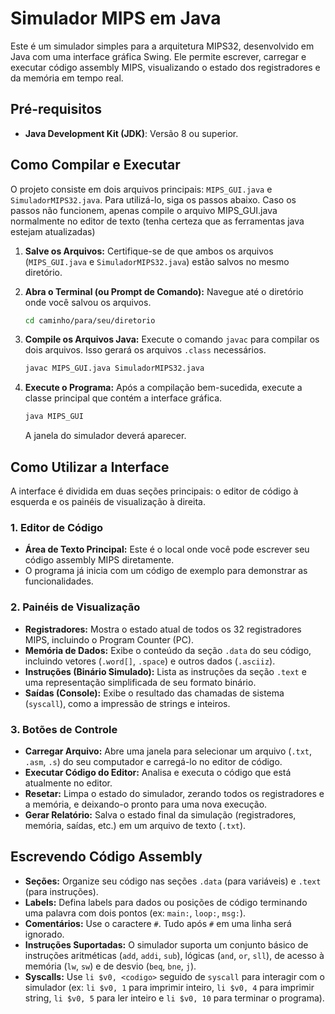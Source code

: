 # Simulador MIPS em Java

Este é um simulador simples para a arquitetura MIPS32, desenvolvido em Java com uma interface gráfica Swing. Ele permite escrever, carregar e executar código assembly MIPS, visualizando o estado dos registradores e da memória em tempo real.

## Pré-requisitos

- **Java Development Kit (JDK)**: Versão 8 ou superior.

## Como Compilar e Executar

O projeto consiste em dois arquivos principais: `MIPS_GUI.java` e `SimuladorMIPS32.java`. Para utilizá-lo, siga os passos abaixo.
Caso os passos não funcionem, apenas compile o arquivo MIPS_GUI.java normalmente no editor de texto (tenha certeza que as ferramentas java estejam atualizadas)

1.  **Salve os Arquivos:**
    Certifique-se de que ambos os arquivos (`MIPS_GUI.java` e `SimuladorMIPS32.java`) estão salvos no mesmo diretório.

2.  **Abra o Terminal (ou Prompt de Comando):**
    Navegue até o diretório onde você salvou os arquivos.
    ```bash
    cd caminho/para/seu/diretorio
    ```

3.  **Compile os Arquivos Java:**
    Execute o comando `javac` para compilar os dois arquivos. Isso gerará os arquivos `.class` necessários.
    ```bash
    javac MIPS_GUI.java SimuladorMIPS32.java
    ```

4.  **Execute o Programa:**
    Após a compilação bem-sucedida, execute a classe principal que contém a interface gráfica.
    ```bash
    java MIPS_GUI
    ```
    A janela do simulador deverá aparecer.

## Como Utilizar a Interface

A interface é dividida em duas seções principais: o editor de código à esquerda e os painéis de visualização à direita.

### 1. Editor de Código

-   **Área de Texto Principal:** Este é o local onde você pode escrever seu código assembly MIPS diretamente.
-   O programa já inicia com um código de exemplo para demonstrar as funcionalidades.

### 2. Painéis de Visualização

-   **Registradores:** Mostra o estado atual de todos os 32 registradores MIPS, incluindo o Program Counter (PC).
-   **Memória de Dados:** Exibe o conteúdo da seção `.data` do seu código, incluindo vetores (`.word[]`, `.space`) e outros dados (`.asciiz`).
-   **Instruções (Binário Simulado):** Lista as instruções da seção `.text` e uma representação simplificada de seu formato binário.
-   **Saídas (Console):** Exibe o resultado das chamadas de sistema (`syscall`), como a impressão de strings e inteiros.

### 3. Botões de Controle

-   **Carregar Arquivo:** Abre uma janela para selecionar um arquivo (`.txt`, `.asm`, `.s`) do seu computador e carregá-lo no editor de código.
-   **Executar Código do Editor:** Analisa e executa o código que está atualmente no editor.
-   **Resetar:** Limpa o estado do simulador, zerando todos os registradores e a memória, e deixando-o pronto para uma nova execução.
-   **Gerar Relatório:** Salva o estado final da simulação (registradores, memória, saídas, etc.) em um arquivo de texto (`.txt`).

## Escrevendo Código Assembly

-   **Seções:** Organize seu código nas seções `.data` (para variáveis) e `.text` (para instruções).
-   **Labels:** Defina labels para dados ou posições de código terminando uma palavra com dois pontos (ex: `main:`, `loop:`, `msg:`).
-   **Comentários:** Use o caractere `#`. Tudo após `#` em uma linha será ignorado.
-   **Instruções Suportadas:** O simulador suporta um conjunto básico de instruções aritméticas (`add`, `addi`, `sub`), lógicas (`and`, `or`, `sll`), de acesso à memória (`lw`, `sw`) e de desvio (`beq`, `bne`, `j`).
-   **Syscalls:** Use `li $v0, <codigo>` seguido de `syscall` para interagir com o simulador (ex: `li $v0, 1` para imprimir inteiro, `li $v0, 4` para imprimir string, `li $v0, 5` para ler inteiro e `li $v0, 10` para terminar o programa).
